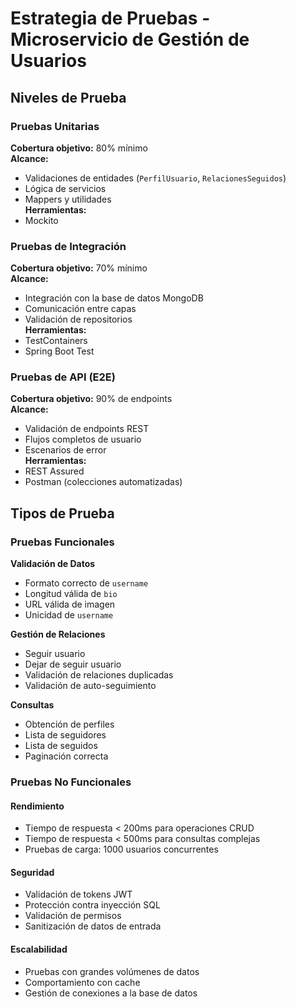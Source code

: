 
# Estrategia de Pruebas - Microservicio de Gestión de Usuarios

## Niveles de Prueba

### Pruebas Unitarias
**Cobertura objetivo:** 80% mínimo  
**Alcance:**  
- Validaciones de entidades (`PerfilUsuario`, `RelacionesSeguidos`)
- Lógica de servicios
- Mappers y utilidades  
**Herramientas:**  
- Mockito    

### Pruebas de Integración
**Cobertura objetivo:** 70% mínimo  
**Alcance:**  
- Integración con la base de datos MongoDB
- Comunicación entre capas
- Validación de repositorios  
**Herramientas:**  
- TestContainers  
- Spring Boot Test  

### Pruebas de API (E2E)
**Cobertura objetivo:** 90% de endpoints  
**Alcance:**  
- Validación de endpoints REST
- Flujos completos de usuario
- Escenarios de error  
**Herramientas:**  
- REST Assured  
- Postman (colecciones automatizadas)  

## Tipos de Prueba

### Pruebas Funcionales
**Validación de Datos**  
- Formato correcto de `username`
- Longitud válida de `bio`
- URL válida de imagen
- Unicidad de `username`  

**Gestión de Relaciones**  
- Seguir usuario  
- Dejar de seguir usuario  
- Validación de relaciones duplicadas  
- Validación de auto-seguimiento  

**Consultas**  
- Obtención de perfiles  
- Lista de seguidores  
- Lista de seguidos  
- Paginación correcta  

### Pruebas No Funcionales

#### Rendimiento
- Tiempo de respuesta < 200ms para operaciones CRUD
- Tiempo de respuesta < 500ms para consultas complejas
- Pruebas de carga: 1000 usuarios concurrentes  

#### Seguridad
- Validación de tokens JWT
- Protección contra inyección SQL
- Validación de permisos
- Sanitización de datos de entrada  

#### Escalabilidad
- Pruebas con grandes volúmenes de datos
- Comportamiento con cache
- Gestión de conexiones a la base de datos  

